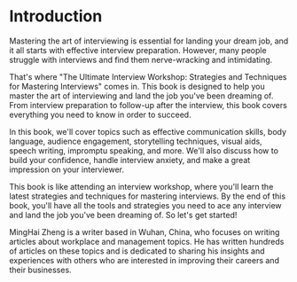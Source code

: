 # Introduction

Mastering the art of interviewing is essential for landing your dream job, and it all starts with effective interview preparation. However, many people struggle with interviews and find them nerve-wracking and intimidating.

That's where "The Ultimate Interview Workshop: Strategies and Techniques for Mastering Interviews" comes in. This book is designed to help you master the art of interviewing and land the job you've been dreaming of. From interview preparation to follow-up after the interview, this book covers everything you need to know in order to succeed.

In this book, we'll cover topics such as effective communication skills, body language, audience engagement, storytelling techniques, visual aids, speech writing, impromptu speaking, and more. We'll also discuss how to build your confidence, handle interview anxiety, and make a great impression on your interviewer.

This book is like attending an interview workshop, where you'll learn the latest strategies and techniques for mastering interviews. By the end of this book, you'll have all the tools and strategies you need to ace any interview and land the job you've been dreaming of. So let's get started!

MingHai Zheng is a writer based in Wuhan, China, who focuses on writing articles about workplace and management topics. He has written hundreds of articles on these topics and is dedicated to sharing his insights and experiences with others who are interested in improving their careers and their businesses.
